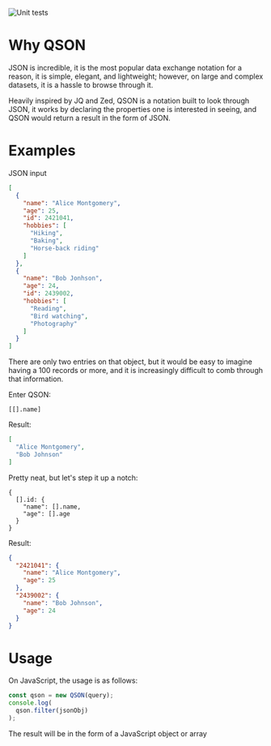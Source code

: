 ![Unit tests](https://github.com/RodolfoPichardo/QSON/actions/workflows/node.js.yml/badge.svg)


# Why QSON
JSON is incredible, it is the most popular data exchange notation for a reason, it is simple, elegant, and lightweight; however, on large and complex datasets, it is a hassle to browse through it.

Heavily inspired by JQ and Zed, QSON is a notation built to look through JSON, it works by declaring the properties one is interested in seeing, and QSON would return a result in the form of JSON.

# Examples
JSON input
```json
[
  {
    "name": "Alice Montgomery",
    "age": 25,
    "id": 2421041,
    "hobbies": [
      "Hiking",
      "Baking",
      "Horse-back riding"
    ]
  },
  {
    "name": "Bob Jonhson",
    "age": 24,
    "id": 2439002,
    "hobbies": [
      "Reading",
      "Bird watching",
      "Photography"
    ]
  }
]
```

There are only two entries on that object, but it would be easy to imagine having a 100 records or more, and it is increasingly difficult to comb through that information.

Enter QSON:
```
[[].name]
```

Result:
```json
[
  "Alice Montgomery",
  "Bob Johnson"
]
```

Pretty neat, but let's step it up a notch:
```
{
  [].id: {
    "name": [].name,
    "age": [].age
  }
}
```

Result:
```json
{
  "2421041": {
    "name": "Alice Montgomery",
    "age": 25
  },
  "2439002": {
    "name": "Bob Johnson",
    "age": 24
  }
}
```

# Usage
On JavaScript, the usage is as follows:
```javascript
const qson = new QSON(query);
console.log(
  qson.filter(jsonObj)
);
```

The result will be in the form of a JavaScript object or array
